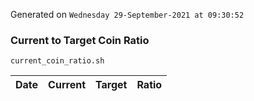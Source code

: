 Generated on `Wednesday 29-September-2021 at 09:30:52`

### Current to Target Coin Ratio
`current_coin_ratio.sh`

Date|Current|Target|Ratio
---|---|---|---
